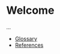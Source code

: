 # Welcome

...

* [Glossary](./definitions/glossary.html)
* [References](./references/references.html)
